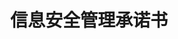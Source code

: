 ---
title: "信息安全管理承诺书"
linkTitle: "信息安全管理承诺书"
weight: 2
collapsible: true
type: "product"


Section2:
  title: 信息安全管理承诺书
  children:
    - title: 信息安全管理承诺书
      content: 
      url: "/terms/securi/intro/intro"

---